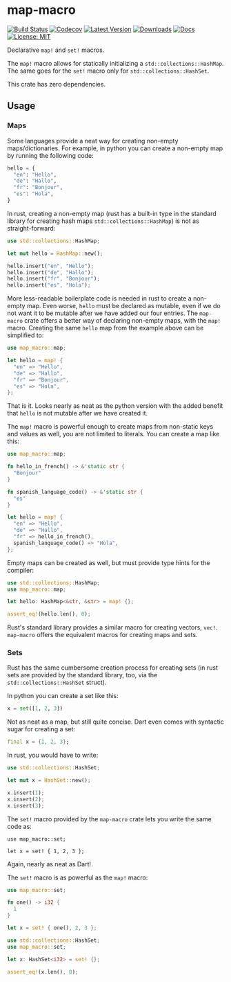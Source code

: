 # map-macro

[![Build Status](https://github.com/jofas/map_macro/actions/workflows/build.yml/badge.svg)](https://github.com/jofas/map_macro/actions/workflows/build.yml)
[![Codecov](https://codecov.io/gh/jofas/map_macro/branch/master/graph/badge.svg?token=69YKZ1JIBK)](https://codecov.io/gh/jofas/map_macro)
[![Latest Version](https://img.shields.io/crates/v/map-macro.svg)](https://crates.io/crates/map-macro)
[![Downloads](https://img.shields.io/crates/d/map-macro?label=downloads)](https://crates.io/crates/map-macro)
[![Docs](https://img.shields.io/badge/docs-latest-blue.svg)](https://docs.rs/map-macro/latest/map_macro)
[![License: MIT](https://img.shields.io/badge/License-MIT-blue.svg)](https://opensource.org/licenses/MIT)

Declarative `map!` and `set!` macros.

The `map!` macro allows for statically initializing a 
`std::collections::HashMap`.
The same goes for the `set!` macro only for 
`std::collections::HashSet`.

This crate has zero dependencies.


## Usage


### Maps

Some languages provide a neat way for creating non-empty 
maps/dictionaries.
For example, in python you can create a non-empty map by running the
following code:

```python
hello = {
  "en": "Hello",
  "de": "Hallo",
  "fr": "Bonjour",
  "es": "Hola",
}
```

In rust, creating a non-empty map (rust has a built-in type in the
standard library for creating hash maps `std::collections::HashMap`)
is not as straight-forward:

```rust
use std::collections::HashMap;

let mut hello = HashMap::new();

hello.insert("en", "Hello");
hello.insert("de", "Hallo");
hello.insert("fr", "Bonjour");
hello.insert("es", "Hola");
```

More less-readable boilerplate code is needed in rust to create a
non-empty map.
Even worse, `hello` must be declared as mutable, even if we do not
want it to be mutable after we have added our four entries.
The `map-macro` crate offers a better way of declaring non-empty
maps, with the `map!` macro.
Creating the same `hello` map from the example above can be simplified
to:

```rust
use map_macro::map;

let hello = map! {
  "en" => "Hello",
  "de" => "Hallo",
  "fr" => "Bonjour",
  "es" => "Hola",
};
```

That is it.
Looks nearly as neat as the python version with the added benefit 
that `hello` is not mutable after we have created it.

The `map!` macro is powerful enough to create maps from non-static
keys and values as well, you are not limited to literals.
You can create a map like this:

```rust
use map_macro::map;

fn hello_in_french() -> &'static str {
  "Bonjour"
}

fn spanish_language_code() -> &'static str {
  "es"
}

let hello = map! {
  "en" => "Hello",
  "de" => "Hallo",
  "fr" => hello_in_french(),
  spanish_language_code() => "Hola",
};
```

Empty maps can be created as well, but must provide type hints for the
compiler:

```rust
use std::collections::HashMap;
use map_macro::map;

let hello: HashMap<&str, &str> = map! {};

assert_eq!(hello.len(), 0);
```

Rust's standard library provides a similar macro for creating vectors,
`vec!`.
`map-macro` offers the equivalent macros for creating maps and sets.


### Sets

Rust has the same cumbersome creation process for creating sets (in 
rust sets are provided by the standard library, too, via the 
`std::collections::HashSet` struct).

In python you can create a set like this:

```python
x = set([1, 2, 3])
```

Not as neat as a map, but still quite concise. 
Dart even comes with syntactic sugar for creating a set:

```dart
final x = {1, 2, 3};
```

In rust, you would have to write:

```rust
use std::collections::HashSet;

let mut x = HashSet::new();

x.insert(1);
x.insert(2);
x.insert(3);
```

The `set!` macro provided by the `map-macro` crate lets you write the
same code as:

```
use map_macro::set;

let x = set! { 1, 2, 3 };
```

Again, nearly as neat as Dart!

The `set!` macro is as powerful as the `map!` macro:

```rust
use map_macro::set;

fn one() -> i32 {
  1
}

let x = set! { one(), 2, 3 };
```

```rust
use std::collections::HashSet;
use map_macro::set;

let x: HashSet<i32> = set! {};

assert_eq!(x.len(), 0);
```
